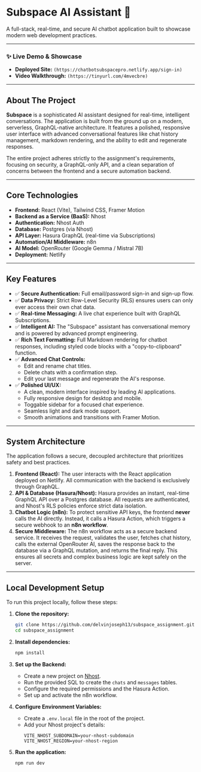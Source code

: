 # Subspace AI Assistant 🚀

A full-stack, real-time, and secure AI chatbot application built to showcase modern web development practices.

---

### **✨ Live Demo & Showcase**

* **Deployed Site:** `(https://chatbotsubspacepro.netlify.app/sign-in)`
* **Video Walkthrough:** `(https://tinyurl.com/4mvecbre)`

---
## About The Project

**Subspace** is a sophisticated AI assistant designed for real-time, intelligent conversations. The application is built from the ground up on a modern, serverless, GraphQL-native architecture. It features a polished, responsive user interface with advanced conversational features like chat history management, markdown rendering, and the ability to edit and regenerate responses.

The entire project adheres strictly to the assignment's requirements, focusing on security, a GraphQL-only API, and a clean separation of concerns between the frontend and a secure automation backend.

---
## Core Technologies

* **Frontend:** React (Vite), Tailwind CSS, Framer Motion
* **Backend as a Service (BaaS):** Nhost
* **Authentication:** Nhost Auth
* **Database:** Postgres (via Nhost)
* **API Layer:** Hasura GraphQL (real-time via Subscriptions)
* **Automation/AI Middleware:** n8n
* **AI Model:** OpenRouter (Google Gemma / Mistral 7B)
* **Deployment:** Netlify

---
## Key Features

* ✅ **Secure Authentication:** Full email/password sign-in and sign-up flow.
* ✅ **Data Privacy:** Strict Row-Level Security (RLS) ensures users can only ever access their own chat data.
* ✅ **Real-time Messaging:** A live chat experience built with GraphQL Subscriptions.
* ✅ **Intelligent AI:** The "Subspace" assistant has conversational memory and is powered by advanced prompt engineering.
* ✅ **Rich Text Formatting:** Full Markdown rendering for chatbot responses, including styled code blocks with a "copy-to-clipboard" function.
* ✅ **Advanced Chat Controls:**
    * Edit and rename chat titles.
    * Delete chats with a confirmation step.
    * Edit your last message and regenerate the AI's response.
* ✅ **Polished UI/UX:**
    * A clean, modern interface inspired by leading AI applications.
    * Fully responsive design for desktop and mobile.
    * Toggable sidebar for a focused chat experience.
    * Seamless light and dark mode support.
    * Smooth animations and transitions with Framer Motion.

---
## System Architecture

The application follows a secure, decoupled architecture that prioritizes safety and best practices.

1.  **Frontend (React):** The user interacts with the React application deployed on Netlify. All communication with the backend is exclusively through GraphQL.
2.  **API & Database (Hasura/Nhost):** Hasura provides an instant, real-time GraphQL API over a Postgres database. All requests are authenticated, and Nhost's RLS policies enforce strict data isolation.
3.  **Chatbot Logic (n8n):** To protect sensitive API keys, the frontend **never** calls the AI directly. Instead, it calls a Hasura Action, which triggers a secure webhook to an **n8n workflow**.
4.  **Secure Middleware:** The n8n workflow acts as a secure backend service. It receives the request, validates the user, fetches chat history, calls the external OpenRouter AI, saves the response back to the database via a GraphQL mutation, and returns the final reply. This ensures all secrets and complex business logic are kept safely on the server.

---
## Local Development Setup

To run this project locally, follow these steps:

1.  **Clone the repository:**
    ```bash
    git clone https://github.com/delvinjoseph13/subspace_assignment.git
    cd subspace_assignment
    ```
2.  **Install dependencies:**
    ```bash
    npm install
    ```
3.  **Set up the Backend:**
    * Create a new project on [Nhost](https://nhost.io).
    * Run the provided SQL to create the `chats` and `messages` tables.
    * Configure the required permissions and the Hasura Action.
    * Set up and activate the n8n workflow.

4.  **Configure Environment Variables:**
    * Create a `.env.local` file in the root of the project.
    * Add your Nhost project's details:
        ```
        VITE_NHOST_SUBDOMAIN=your-nhost-subdomain
        VITE_NHOST_REGION=your-nhost-region
        ```

5.  **Run the application:**
    ```bash
    npm run dev
    ```


